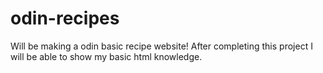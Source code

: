 # odin-recipes

Will be making a odin basic recipe website!
After completing this project I will be able to show
my basic html knowledge.

